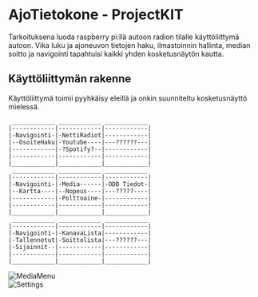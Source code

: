 # AjoTietokone - ProjectKIT
Tarkoituksena luoda raspberry pi:llä autoon radion tilalle käyttöliittymä autoon. Vika luku ja ajoneuvon tietojen haku, ilmastoinnin hallinta, median soitto ja navigointi tapahtuisi kaikki yhden kosketusnäytön kautta.

## Käyttöliittymän rakenne

Käyttöliittymä toimii pyyhkäisy eleillä ja onkin suunniteltu kosketusnäyttö mielessä.

```
 ____________ ____________ ____________
|------------|------------|------------|
|-Navigointi-|-NettiRadiot|------------|
|--OsoiteHaku|-Youtube----|---??????---|
|------------|-?Spotify?--|------------|
|------------|------------|------------|
|____________|____________|____________|
 ____________ ____________ ____________
|------------|------------|------------|
|-Navigointi-|-Media------|-ODB Tiedot-|
|--Kartta----|--Nopeus----|---?????----|
|------------|-Polttoaine-|------------|
|------------|------------|------------|
|____________|____________|____________|
 ____________ ____________ ____________
|------------|------------|------------|
|-Navigointi-|-KanavaLista|------------|
|-Tallennetut|-Soittolista|---??????---|
|-Sijainnit--|------------|------------|
|------------|------------|------------|
|____________|____________|____________|
```
![MediaMenu](https://izba.ovh/img/AjoTietokoneMediaMenu.gif)  
![Settings](https://izba.ovh/img/AjoTietokoneSettings.gif)
